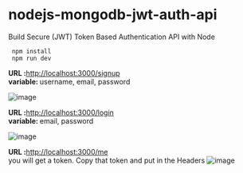 # nodejs-mongodb-jwt-auth-api
Build Secure (JWT) Token Based Authentication API with Node
<br>

```
 npm install
 npm run dev
```

<b>URL :</b><a href="http://localhost:3000/signup">http://localhost:3000/signup</a>
<br>
<b>variable: </b> username, email, password  <br>

![image](https://user-images.githubusercontent.com/49555360/117559057-aafe1900-b09f-11eb-84e0-3959129f48b7.png)


<b>URL :</b><a href="http://localhost:3000/signup">http://localhost:3000/login</a>
<br>
<b>variable: </b> email, password  <br>

![image](https://user-images.githubusercontent.com/49555360/117559173-d6cdce80-b0a0-11eb-9f94-afb77a0d600f.png)

<b>URL :</b><a href="http://localhost:3000/signup">http://localhost:3000/me</a>
<br>  you will get a token. Copy that token and put in the Headers
![image](https://user-images.githubusercontent.com/49555360/117559210-0381e600-b0a1-11eb-86ac-3eabf9696d83.png)
